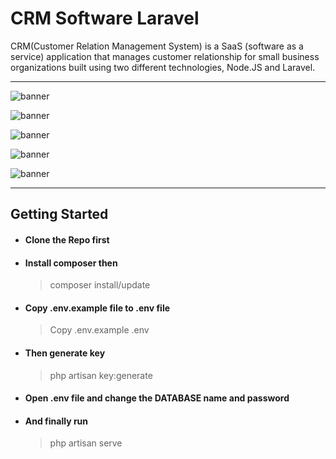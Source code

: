 # CRM Software Laravel

CRM(Customer Relation Management System) is a SaaS (software as a service) application that manages customer relationship for small business organizations built using two different technologies, Node.JS and Laravel.

---
![banner](https://i.ibb.co/6tsfkj9/screencapture-127-0-0-1-8000-login-2021-03-14-15-17-40.png)

![banner](https://i.ibb.co/17s5gKV/screencapture-127-0-0-1-8000-markethome-2021-03-14-15-23-18.png)

![banner](https://i.ibb.co/8Dzz9LD/screencapture-127-0-0-1-8000-chart-lines-2021-03-14-15-29-34.png)

![banner](https://i.ibb.co/4twdzvY/screencapture-127-0-0-1-8000-chart-bars-2021-03-14-15-29-24.png)

![banner](https://i.ibb.co/k15507X/screencapture-127-0-0-1-8000-accounting-Sells-Home-Report-2021-03-14-15-22-24.png)

---

## Getting Started

- #### Clone the Repo first
    
- #### Install composer then
    
    > composer install/update
    
- #### Copy .env.example file to .env file
    
    > Copy .env.example .env
    
- #### Then generate key
    
    > php artisan key:generate
    
- #### Open .env file and change the DATABASE name and password
    
- #### And finally run
    
    > php artisan serve

##
